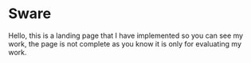 # Sware
Hello, this is a landing page that I have implemented so you can see my work, the page is not complete as you know it is only for evaluating my work.
